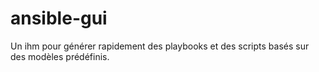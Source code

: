 # ansible-gui

Un ihm pour générer rapidement des playbooks et des scripts basés sur des modèles prédéfinis.

